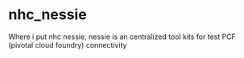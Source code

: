 # nhc_nessie
Where i put nhc nessie, nessie is an centralized tool kits for test PCF (pivotal cloud foundry) connectivity
